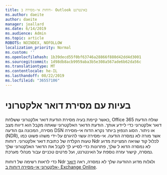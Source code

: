 ```yaml
---
title: דוחות אי-מסירה ב- Outlook באינטרנט
ms.author: daeite
author: daeite
manager: joallard
ms.date: 6/14/2019
ms.audience: Admin
ms.topic: article
ROBOTS: NOINDEX, NOFOLLOW
localization_priority: Normal
ms.custom: ''
ms.openlocfilehash: 1b39decd55f0bf63746a28866f880d42dd4d3001
ms.sourcegitcommit: 1d98db8acb9959aba3b5e308a567ade6b62da56c
ms.translationtype: MT
ms.contentlocale: he-IL
ms.lasthandoff: 08/22/2019
ms.locfileid: "36557106"
---
```

# <a name="issues-with-email-delivery"></a>בעיות עם מסירת דואר אלקטרוני

כאשר קיימת בעיה מסירת הודעת דואר אלקטרוני ששלחת, Office 365 שולח הודעת דואר אלקטרוני כדי ליידע אותך. הודעת הדואר האלקטרוני שאתה מקבל הוא דיווח מצב מסירה, המכונה גם הודעה DSN או ניתור. הסוג הנפוץ ביותר נקרא הדוח אי-מסירה (NDR), אשר מורה לא נמסרה הודעה. אי-מסירה עשוי להיגרם על-ידי משהו פשוט כמו טעות הקלדה של כתובת דואר אלקטרוני. דוחות Ndr לכלול קוד שגיאה המציינת מדוע לא נמסרה הדוא ל שלך, פתרונות כדי לסייע לך לקבל את הדואר האלקטרוני שלך נמסרה, קישור עזרה נוספת על האינטרנט, ועל פרטים טכניים עבור מנהלי מערכת.

כדי לראות רשימה של דוחות Ndr ולגלות מדוע ההודעה שלך לא נמסרה, ראה [דואר אלקטרוני אי-מסירה דוחות ב- Exchange Online](https://docs.microsoft.com/exchange/mail-flow-best-practices/non-delivery-reports-in-exchange-online/non-delivery-reports-in-exchange-online).